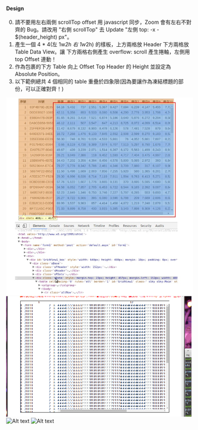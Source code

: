 #### Design

0. 請不要用左右兩側 scrollTop offset 用 javascript 同步，Zoom 會有左右不對齊的 Bug。請改用 "右側 scrollTop" 去 Update "左側 top: -x - $(header_height) px"。
1. 產生一個 4 * 4(左 1w*2h 右 1w*2h) 的樣板，上方兩格放 Header 下方兩格放 Table Data View。讓 下方兩格右側產生 overflow: scroll 產生捲軸，左側用 top Offset 連動！
2. 作為包裹的下方 Table 向上 Offset Top Header 的 Height 並設定為 Absolute Position。
3. 以下範例總共 4 個相同的 table 重疊於四象限(因為要讓作為凍結標題的部份，可以正確對齊！)

![Alt text](https://raw.githubusercontent.com/scott1028/HTML5-Table-Pinned-Column-Sample/master/sample01.jpg "sample01")
![Alt text](https://raw.githubusercontent.com/scott1028/HTML5-Table-Pinned-Column-Sample/master/sample01.gif "sample01")
![Alt text](https://raw.githubusercontent.com/scott1028/HTML5-Table-Pinned-Column-Sample/master/pinnedGrid#1.gif "pinnedGrid#1.gif")
![Alt text](https://raw.githubusercontent.com/scott1028/HTML5-Table-Pinned-Column-Sample/master/pinnedGrid#2.gif "pinnedGrid#2.gif")